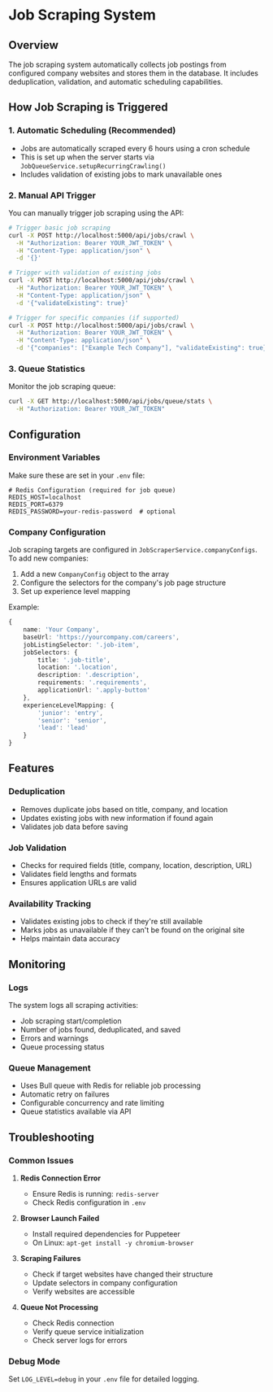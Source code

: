 # Job Scraping System

## Overview
The job scraping system automatically collects job postings from configured company websites and stores them in the database. It includes deduplication, validation, and automatic scheduling capabilities.

## How Job Scraping is Triggered

### 1. Automatic Scheduling (Recommended)
- Jobs are automatically scraped every 6 hours using a cron schedule
- This is set up when the server starts via `JobQueueService.setupRecurringCrawling()`
- Includes validation of existing jobs to mark unavailable ones

### 2. Manual API Trigger
You can manually trigger job scraping using the API:

```bash
# Trigger basic job scraping
curl -X POST http://localhost:5000/api/jobs/crawl \
  -H "Authorization: Bearer YOUR_JWT_TOKEN" \
  -H "Content-Type: application/json" \
  -d '{}'

# Trigger with validation of existing jobs
curl -X POST http://localhost:5000/api/jobs/crawl \
  -H "Authorization: Bearer YOUR_JWT_TOKEN" \
  -H "Content-Type: application/json" \
  -d '{"validateExisting": true}'

# Trigger for specific companies (if supported)
curl -X POST http://localhost:5000/api/jobs/crawl \
  -H "Authorization: Bearer YOUR_JWT_TOKEN" \
  -H "Content-Type: application/json" \
  -d '{"companies": ["Example Tech Company"], "validateExisting": true}'
```

### 3. Queue Statistics
Monitor the job scraping queue:

```bash
curl -X GET http://localhost:5000/api/jobs/queue/stats \
  -H "Authorization: Bearer YOUR_JWT_TOKEN"
```

## Configuration

### Environment Variables
Make sure these are set in your `.env` file:

```env
# Redis Configuration (required for job queue)
REDIS_HOST=localhost
REDIS_PORT=6379
REDIS_PASSWORD=your-redis-password  # optional
```

### Company Configuration
Job scraping targets are configured in `JobScraperService.companyConfigs`. To add new companies:

1. Add a new `CompanyConfig` object to the array
2. Configure the selectors for the company's job page structure
3. Set up experience level mapping

Example:
```typescript
{
    name: 'Your Company',
    baseUrl: 'https://yourcompany.com/careers',
    jobListingSelector: '.job-item',
    jobSelectors: {
        title: '.job-title',
        location: '.location',
        description: '.description',
        requirements: '.requirements',
        applicationUrl: '.apply-button'
    },
    experienceLevelMapping: {
        'junior': 'entry',
        'senior': 'senior',
        'lead': 'lead'
    }
}
```

## Features

### Deduplication
- Removes duplicate jobs based on title, company, and location
- Updates existing jobs with new information if found again
- Validates job data before saving

### Job Validation
- Checks for required fields (title, company, location, description, URL)
- Validates field lengths and formats
- Ensures application URLs are valid

### Availability Tracking
- Validates existing jobs to check if they're still available
- Marks jobs as unavailable if they can't be found on the original site
- Helps maintain data accuracy

## Monitoring

### Logs
The system logs all scraping activities:
- Job scraping start/completion
- Number of jobs found, deduplicated, and saved
- Errors and warnings
- Queue processing status

### Queue Management
- Uses Bull queue with Redis for reliable job processing
- Automatic retry on failures
- Configurable concurrency and rate limiting
- Queue statistics available via API

## Troubleshooting

### Common Issues

1. **Redis Connection Error**
   - Ensure Redis is running: `redis-server`
   - Check Redis configuration in `.env`

2. **Browser Launch Failed**
   - Install required dependencies for Puppeteer
   - On Linux: `apt-get install -y chromium-browser`

3. **Scraping Failures**
   - Check if target websites have changed their structure
   - Update selectors in company configuration
   - Verify websites are accessible

4. **Queue Not Processing**
   - Check Redis connection
   - Verify queue service initialization
   - Check server logs for errors

### Debug Mode
Set `LOG_LEVEL=debug` in your `.env` file for detailed logging.